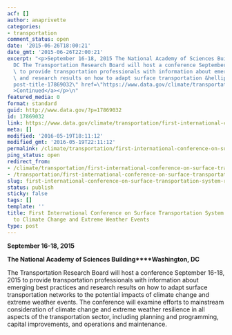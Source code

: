 ```yaml
---
acf: []
author: anaprivette
categories:
- transportation
comment_status: open
date: '2015-06-26T18:00:21'
date_gmt: '2015-06-26T22:00:21'
excerpt: "<p>September 16-18, 2015 The National Academy of Sciences Building Washington,\_\
  DC The Transportation Research Board will host a conference September 16-18, 2015\
  \ to provide transportation professionals with information about emerging best practices\
  \ and research results on how to adapt surface transportation &hellip; <a aria-describedby=\"\
  post-title-17869032\" href=\"https://www.data.gov/climate/transportation/first-international-conference-on-surface-transportation-system-resilience-to-climate-change-and-extreme-weather-events/\"\
  >Continued</a></p>\n"
featured_media: 0
format: standard
guid: http://www.data.gov/?p=17869032
id: 17869032
link: https://www.data.gov/climate/transportation/first-international-conference-on-surface-transportation-system-resilience-to-climate-change-and-extreme-weather-events/
meta: []
modified: '2016-05-19T18:11:12'
modified_gmt: '2016-05-19T22:11:12'
permalink: /climate/transportation/first-international-conference-on-surface-transportation-system-resilience-to-climate-change-and-extreme-weather-events/
ping_status: open
redirect_from:
- /climate/transportation/first-international-conference-on-surface-transportation-system-resilience-to-climate-change-and-extreme-weather-events/
- /transportation/first-international-conference-on-surface-transportation-system-resilience-to-climate-change-and-extreme-weather-events/
slug: first-international-conference-on-surface-transportation-system-resilience-to-climate-change-and-extreme-weather-events
status: publish
sticky: false
tags: []
template: ''
title: First International Conference on Surface Transportation System Resilience
  to Climate Change and Extreme Weather Events
type: post
---
```

**September 16-18, 2015**


**The National Academy of Sciences Building****Washington, DC**


The Transportation Research Board will host a conference September 16-18, 2015 to provide transportation professionals with information about emerging best practices and research results on how to adapt surface transportation networks to the potential impacts of climate change and extreme weather events. The conference will examine efforts to mainstream consideration of climate change and extreme weather resilience in all aspects of the transportation sector, including planning and programming, capital improvements, and operations and maintenance.





